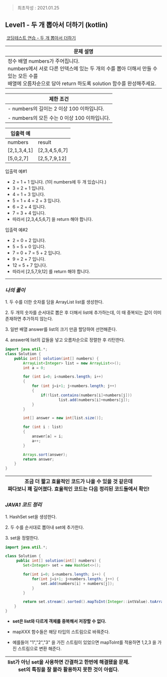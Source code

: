 > 최초작성 : 2021.01.25

## ******Level1 - 두 개 뽑아서 더하기**** (kotlin)**

 [코딩테스트 연습 - 두 개 뽑아서 더하기](https://programmers.co.kr/learn/courses/30/lessons/68644)

| **문제 설명** |
| --- |
| 정수 배열 numbers가 주어집니다.<br>numbers에서 서로 다른 인덱스에 있는 두 개의 수를 뽑아 더해서 만들 수 있는 모든 수를<br>배열에 오름차순으로 담아 return 하도록 solution 함수를 완성해주세요. |

| **제한 조건** |
| --- |
|-   numbers의 길이는 2 이상 100 이하입니다.|
|-   numbers의 모든 수는 0 이상 100 이하입니다.|

| **​입출력 예**    |  |
| --- | --- |
| numbers | result |
| \[2,1,3,4,1\] | \[2,3,4,5,6,7\] |
| \[5,0,2,7\] | \[2,5,7,9,12\] |

입출력 예#1
-   2 = 1 + 1 입니다. (1이 numbers에 두 개 있습니다.)
-   3 = 2 + 1 입니다.
-   4 = 1 + 3 입니다.
-   5 = 1 + 4 = 2 + 3 입니다.
-   6 = 2 + 4 입니다.
-   7 = 3 + 4 입니다.
-   따라서 \[2,3,4,5,6,7\] 을 return 해야 합니다.

입출력 예#2
-   2 = 0 + 2 입니다.
-   5 = 5 + 0 입니다.
-   7 = 0 + 7 = 5 + 2 입니다.
-   9 = 2 + 7 입니다.   
-   12 = 5 + 7 입니다.
-   따라서 \[2,5,7,9,12\] 를 return 해야 합니다.
​
---

### _**나의 풀이**_

1\. 두 수를 더한 숫자를 담을 ArrayList list를 생성한다.

2\. 두 개의 숫자를 순서대로 뽑은 후 더해서 list에 추가하는데, 이 때 중복되는 값이 이미 존재하면 추가하지 않는다.

3\. 일반 배열 answer를 list의 크기 만큼 할당하여 선언해준다.

4\. answer에 list의 값들을 넣고 오름차순으로 정렬한 후 리턴한다.

```java
import java.util.*;
class Solution {
    public int[] solution(int[] numbers) {
        ArrayList<Integer> list = new ArrayList<>();
        int a = 0;

        for (int i=0; i<numbers.length; i++)
        {
            for (int j=i+1; j<numbers.length; j++)
            {
                if(!list.contains(numbers[i]+numbers[j]))
                        list.add(numbers[i]+numbers[j]);
            }
        }

        int[] answer = new int[list.size()];

        for (int i : list)
        {
            answer[a] = i;
            a++;
        }

        Arrays.sort(answer);
        return answer;
    }
}
```

| 조금 더 짧고 효율적인 코드가 나올 수 있을 것 같은데<br>짜다보니 꽤 길어졌다.   효율적인 코드는 다음 정리된 코드들에서 확인! |
| --- |

### _**JAVA1 코드 정리**_

1\. HashSet set을 생성한다.

2\. 두 수를 순서대로 뽑아내 set에 추가한다.

3\. set을 정렬한다.

```java
import java.util.*;

class Solution {
     public int[] solution(int[] numbers) {
        Set<Integer> set = new HashSet<>();

        for(int i=0; i<numbers.length; i++) {
            for(int j=i+1; j<numbers.length; j++) {
                set.add(numbers[i] + numbers[j]);
            }
        }

        return set.stream().sorted().mapToInt(Integer::intValue).toArray();
    }
}
```

* **set은 list와 다르게 객체를 중복해서 저장할 수 없다.**

* mapXXX 함수들은 해당 타입의 스트림으로 바꿔준다.
* 예를들어 "1","2","3" 을 가진 스트림이 있었으면 mapToInt를 적용하면 1,2,3 을 가진 스트림으로 변환 해준다.

| list가 아닌 set을 사용하면 간결하고 한번에 해결됐을 문제.<br>set의 특징을 잘 몰라 활용하지 못한 것이 아쉽다. |
| --- |